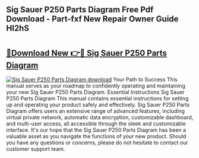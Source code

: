 ## Sig Sauer P250 Parts Diagram Free Pdf Download - Part-fxf New Repair Owner Guide Hl2hS

# <h2><a href="http://dfk9hg6.blite.top/?on=Sig+Sauer+P250+Parts+Diagram">🔗Download New 👉🔴 Sig Sauer P250 Parts Diagram</a></h2>

[![Sig Sauer P250 Parts Diagram download](https://i.imgur.com/lujVjoI.png)](http://dfk9hg6.blite.top/?on=Sig+Sauer+P250+Parts+Diagram)
Your Path to Success This manual serves as your roadmap to confidently operating and maintaining your new Sig Sauer P250 Parts Diagram. Essential Instructions Sig Sauer P250 Parts Diagram This manual contains essential instructions for setting up and operating your product safely and effectively. Sig Sauer P250 Parts Diagram offers users an extensive range of advanced features, including virtual private network, automatic data encryption, customizable dashboard, and multi-user access, all accessible through the sleek and customizable interface. It's our hope that the Sig Sauer P250 Parts Diagram has been a valuable asset as you navigate the functions of your new product. Should you have any questions or concerns, please do not hesitate to contact our customer support team.
